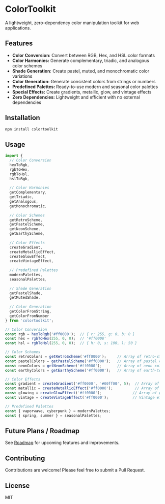 # ColorToolkit

A lightweight, zero-dependency color manipulation toolkit for web applications.

## Features

- **Color Conversion:** Convert between RGB, Hex, and HSL color formats
- **Color Harmonies:** Generate complementary, triadic, and analogous color schemes
- **Shade Generation:** Create pastel, muted, and monochromatic color variations
- **Color Generation:** Generate consistent colors from strings or numbers
- **Predefined Palettes:** Ready-to-use modern and seasonal color palettes
- **Special Effects:** Create gradients, metallic, glow, and vintage effects
- **Zero Dependencies:** Lightweight and efficient with no external dependencies

## Installation

```bash
npm install colortoolkit
```

## Usage

```javascript
import {
  // Color Conversion
  hexToRgb,
  rgbToHex,
  rgbToHsl,
  hslToRgb,
  
  // Color Harmonies
  getComplementary,
  getTriadic,
  getAnalogous,
  getMonochromatic,
  
  // Color Schemes
  getRetroScheme,
  getPastelScheme,
  getNeonScheme,
  getEarthyScheme,
  
  // Color Effects
  createGradient,
  createMetallicEffect,
  createGlowEffect,
  createVintageEffect,
  
  // Predefined Palettes
  modernPalettes,
  seasonalPalettes,
  
  // Shade Generation
  getPastelShade,
  getMutedShade,
  
  // Color Generation
  getColorFromString,
  getColorFromNumber
} from 'colortoolkit';

// Color Conversion
const rgb = hexToRgb('#ff0000');  // { r: 255, g: 0, b: 0 }
const hex = rgbToHex(255, 0, 0);  // '#ff0000'
const hsl = rgbToHsl(255, 0, 0);  // { h: 0, s: 100, l: 50 }

// Color Schemes
const retroColors = getRetroScheme('#ff0000');     // Array of retro-styled colors
const pastelColors = getPastelScheme('#ff0000');   // Array of pastel colors
const neonColors = getNeonScheme('#ff0000');       // Array of neon colors
const earthyColors = getEarthyScheme('#ff0000');   // Array of earth-toned colors

// Color Effects
const gradient = createGradient('#ff0000', '#00ff00', 5);  // Array of gradient colors
const metallic = createMetallicEffect('#ff0000');          // Array of metallic effect colors
const glowing = createGlowEffect('#ff0000');              // Array of glow effect colors
const vintage = createVintageEffect('#ff0000');           // Vintage effect color

// Predefined Palettes
const { vaporwave, cyberpunk } = modernPalettes;
const { spring, summer } = seasonalPalettes;
```

## Future Plans / Roadmap

See [Roadmap](./Roadmap.md) for upcoming features and improvements.

## Contributing

Contributions are welcome! Please feel free to submit a Pull Request.

## License

MIT